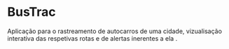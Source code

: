 # BusTrac
Aplicação para o rastreamento de autocarros de uma cidade, vizualisação interativa das respetivas rotas e de alertas inerentes a ela .
